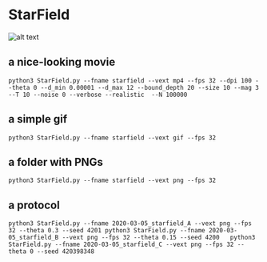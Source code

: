 # StarField

![alt text](https://raw.githubusercontent.com/NaturalPatterns/StarField/master/starfield.gif)


## a nice-looking movie

``
python3 StarField.py --fname starfield --vext mp4 --fps 32 --dpi 100 --theta 0 --d_min 0.00001 --d_max 12 --bound_depth 20 --size 10 --mag 3 --T 10 --noise 0 --verbose --realistic  --N 100000
``

## a simple gif

``
python3 StarField.py --fname starfield --vext gif --fps 32  
``


## a folder with PNGs

``
python3 StarField.py --fname starfield --vext png --fps 32  
``


## a protocol


``
python3 StarField.py --fname 2020-03-05_starfield_A --vext png --fps 32 --theta 0.3 --seed 4201
python3 StarField.py --fname 2020-03-05_starfield_B --vext png --fps 32 --theta 0.15 --seed 4200  
python3 StarField.py --fname 2020-03-05_starfield_C --vext png --fps 32 --theta 0 --seed 420398348
``
